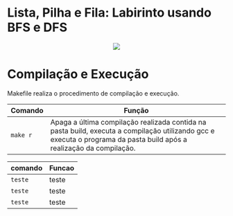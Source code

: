 # Lista, Pilha e Fila: Labirinto usando BFS e DFS


<p align="justify">

</p>

<p align="justify">

</p>

<p align="center">
<img src="imgs/tela.PNG"/> 
</p>


# Compilação e Execução

Makefile realiza o procedimento de compilação e execução.


| Comando                |  Função                                                                                           |                     
| -----------------------| ------------------------------------------------------------------------------------------------- |
|  `make r`              | Apaga a última compilação realizada contida na pasta build, executa a compilação utilizando gcc e executa o programa da pasta build após a realização da compilação.                |

|comando| Funcao|
|----|----|
|`teste`|teste|
|`teste`|teste|
|`teste`|teste|